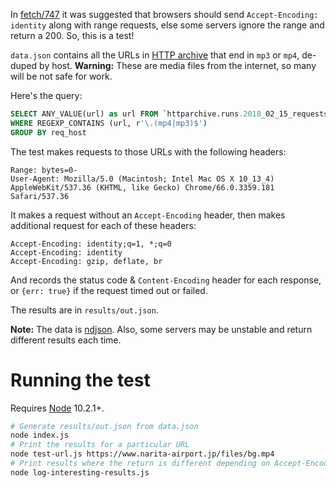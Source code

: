 In [fetch/747](https://github.com/whatwg/fetch/issues/747#issuecomment-393239732) it was suggested that browsers should send `Accept-Encoding: identity` along with range requests, else some servers ignore the range and return a 200. So, this is a test!

`data.json` contains all the URLs in [HTTP archive](https://httparchive.org/) that end in `mp3` or `mp4`, de-duped by host. **Warning:** These are media files from the internet, so many will be not safe for work.

Here's the query:

```sql
SELECT ANY_VALUE(url) as url FROM `httparchive.runs.2018_02_15_requests`
WHERE REGEXP_CONTAINS (url, r'\.(mp4|mp3)$')
GROUP BY req_host
```

The test makes requests to those URLs with the following headers:

```
Range: bytes=0-
User-Agent: Mozilla/5.0 (Macintosh; Intel Mac OS X 10_13_4) AppleWebKit/537.36 (KHTML, like Gecko) Chrome/66.0.3359.181 Safari/537.36
```

It makes a request without an `Accept-Encoding` header, then makes additional request for each of these headers:

```
Accept-Encoding: identity;q=1, *;q=0
Accept-Encoding: identity
Accept-Encoding: gzip, deflate, br
```

And records the status code & `Content-Encoding` header for each response, or `{err: true}` if the request timed out or failed.

The results are in `results/out.json`.

**Note:** The data is [ndjson](http://ndjson.org/). Also, some servers may be unstable and return different results each time.

# Running the test

Requires [Node](https://nodejs.org/en/) 10.2.1+.

```sh
# Generate results/out.json from data.json
node index.js
# Print the results for a particular URL
node test-url.js https://www.narita-airport.jp/files/bg.mp4
# Print results where the return is different depending on Accept-Encoding
node log-interesting-results.js
```
